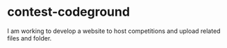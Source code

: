 # contest-codeground
I am working to develop a website to host competitions and upload related files and folder.
